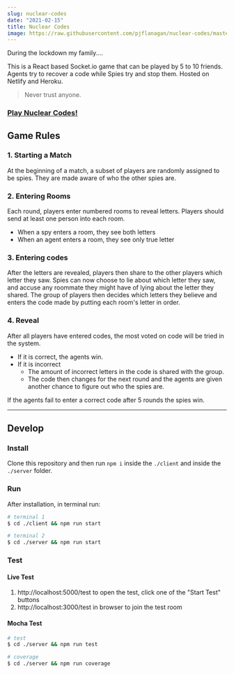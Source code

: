 ```yaml
---
slug: nuclear-codes
date: "2021-02-15"
title: Nuclear Codes
image: https://raw.githubusercontent.com/pjflanagan/nuclear-codes/master/media/social.png
---
```


During the lockdown my family....

This is a React based Socket.io game that can be played by 5 to 10 friends. Agents
try to recover a code while Spies try and stop them. Hosted on Netlify and Heroku.

> Never trust anyone.

### [Play Nuclear Codes!](https://nuclearcodes.flanny.com)

## Game Rules

### 1. Starting a Match

At the beginning of a match, a subset of players are randomly assigned to be spies. They are made aware of who the other spies are.

### 2. Entering Rooms

Each round, players enter numbered rooms to reveal letters. Players should send at least one person into each room.

- When a spy enters a room, they see both letters
- When an agent enters a room, they see only true letter

### 3. Entering codes

After the letters are revealed, players then share to the other players which letter they saw. Spies can now choose to lie about which letter they saw, and accuse any roommate they might have of lying about the letter they shared. The group of players then decides which letters they believe and enters the code made by putting each room's letter in order.

### 4. Reveal

After all players have entered codes, the most voted on code will be tried in the system. 

- If it is correct, the agents win. 
- If it is incorrect
  - The amount of incorrect letters in the code is shared with the group. 
  - The code then changes for the next round and the agents are given another chance to figure out who the spies are. 
  
If the agents fail to enter a correct code after 5 rounds the spies win. 

***

## Develop

### Install

Clone this repository and then run `npm i` inside the `./client` and inside the `./server` folder.

### Run

After installation, in terminal run:

```bash
# terminal 1
$ cd ./client && npm run start

# terminal 2
$ cd ./server && npm run start
```
### Test 

#### Live Test

  1. http://localhost:5000/test to open the test, click one of the "Start Test" buttons
  2. http://localhost:3000/test in browser to join the test room

#### Mocha Test

```bash
# test
$ cd ./server && npm run test

# coverage
$ cd ./server && npm run coverage
```